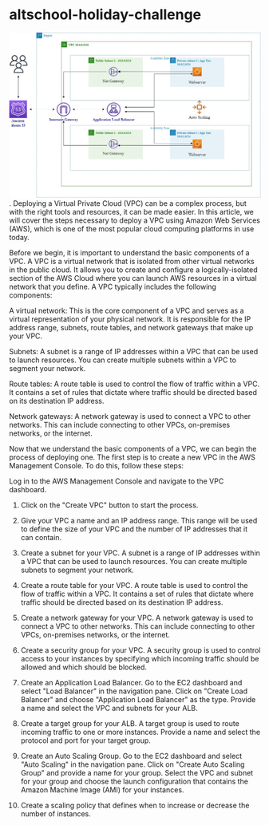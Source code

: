# altschool-holiday-challenge
![Network Diagram](https://github.com/nielsen2e/altschool-holiday-challenge/blob/main/vpc.jpg).
Deploying a Virtual Private Cloud (VPC) can be a complex process, but with the right tools and resources, it can be made easier. In this article, we will cover the steps necessary to deploy a VPC using Amazon Web Services (AWS), which is one of the most popular cloud computing platforms in use today.

Before we begin, it is important to understand the basic components of a VPC. A VPC is a virtual network that is isolated from other virtual networks in the public cloud. It allows you to create and configure a logically-isolated section of the AWS Cloud where you can launch AWS resources in a virtual network that you define. A VPC typically includes the following components:

A virtual network: This is the core component of a VPC and serves as a virtual representation of your physical network. It is responsible for the IP address range, subnets, route tables, and network gateways that make up your VPC.

Subnets: A subnet is a range of IP addresses within a VPC that can be used to launch resources. You can create multiple subnets within a VPC to segment your network.

Route tables: A route table is used to control the flow of traffic within a VPC. It contains a set of rules that dictate where traffic should be directed based on its destination IP address.

Network gateways: A network gateway is used to connect a VPC to other networks. This can include connecting to other VPCs, on-premises networks, or the internet.

Now that we understand the basic components of a VPC, we can begin the process of deploying one. The first step is to create a new VPC in the AWS Management Console. To do this, follow these steps:

Log in to the AWS Management Console and navigate to the VPC dashboard.


1. Click on the "Create VPC" button to start the process.

2. Give your VPC a name and an IP address range. This range will be used to define the size of your VPC and the number of IP addresses that it can contain.

3. Create a subnet for your VPC. A subnet is a range of IP addresses within a VPC that can be used to launch resources. You can create multiple subnets to segment your network.

4. Create a route table for your VPC. A route table is used to control the flow of traffic within a VPC. It contains a set of rules that dictate where traffic should be directed based on its destination IP address.

5. Create a network gateway for your VPC. A network gateway is used to connect a VPC to other networks. This can include connecting to other VPCs, on-premises networks, or the internet.

6. Create a security group for your VPC. A security group is used to control access to your instances by specifying which incoming traffic should be allowed and which should be blocked.
 
7. Create an Application Load Balancer. Go to the EC2 dashboard and select "Load Balancer" in the navigation pane. Click on "Create Load Balancer" and choose "Application Load Balancer" as the type. Provide a name and select the VPC and subnets for your ALB.

8. Create a target group for your ALB. A target group is used to route incoming traffic to one or more instances. Provide a name and select the protocol and port for your target group.

9. Create an Auto Scaling Group. Go to the EC2 dashboard and select "Auto Scaling" in the navigation pane. Click on "Create Auto Scaling Group" and provide a name for your group. Select the VPC and subnet for your group and choose the launch configuration that contains the Amazon Machine Image (AMI) for your instances.

10. Create a scaling policy that defines when to increase or decrease the number of instances.


